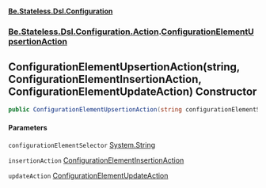 #### [Be.Stateless.Dsl.Configuration](README.md 'README')
### [Be.Stateless.Dsl.Configuration.Action](Be.Stateless.Dsl.Configuration.Action.md 'Be.Stateless.Dsl.Configuration.Action').[ConfigurationElementUpsertionAction](ConfigurationElementUpsertionAction.md 'Be.Stateless.Dsl.Configuration.Action.ConfigurationElementUpsertionAction')

## ConfigurationElementUpsertionAction(string, ConfigurationElementInsertionAction, ConfigurationElementUpdateAction) Constructor

```csharp
public ConfigurationElementUpsertionAction(string configurationElementSelector, Be.Stateless.Dsl.Configuration.Action.ConfigurationElementInsertionAction insertionAction, Be.Stateless.Dsl.Configuration.Action.ConfigurationElementUpdateAction updateAction);
```
#### Parameters

<a name='Be.Stateless.Dsl.Configuration.Action.ConfigurationElementUpsertionAction.ConfigurationElementUpsertionAction(string,Be.Stateless.Dsl.Configuration.Action.ConfigurationElementInsertionAction,Be.Stateless.Dsl.Configuration.Action.ConfigurationElementUpdateAction).configurationElementSelector'></a>

`configurationElementSelector` [System.String](https://docs.microsoft.com/en-us/dotnet/api/System.String 'System.String')

<a name='Be.Stateless.Dsl.Configuration.Action.ConfigurationElementUpsertionAction.ConfigurationElementUpsertionAction(string,Be.Stateless.Dsl.Configuration.Action.ConfigurationElementInsertionAction,Be.Stateless.Dsl.Configuration.Action.ConfigurationElementUpdateAction).insertionAction'></a>

`insertionAction` [ConfigurationElementInsertionAction](ConfigurationElementInsertionAction.md 'Be.Stateless.Dsl.Configuration.Action.ConfigurationElementInsertionAction')

<a name='Be.Stateless.Dsl.Configuration.Action.ConfigurationElementUpsertionAction.ConfigurationElementUpsertionAction(string,Be.Stateless.Dsl.Configuration.Action.ConfigurationElementInsertionAction,Be.Stateless.Dsl.Configuration.Action.ConfigurationElementUpdateAction).updateAction'></a>

`updateAction` [ConfigurationElementUpdateAction](ConfigurationElementUpdateAction.md 'Be.Stateless.Dsl.Configuration.Action.ConfigurationElementUpdateAction')